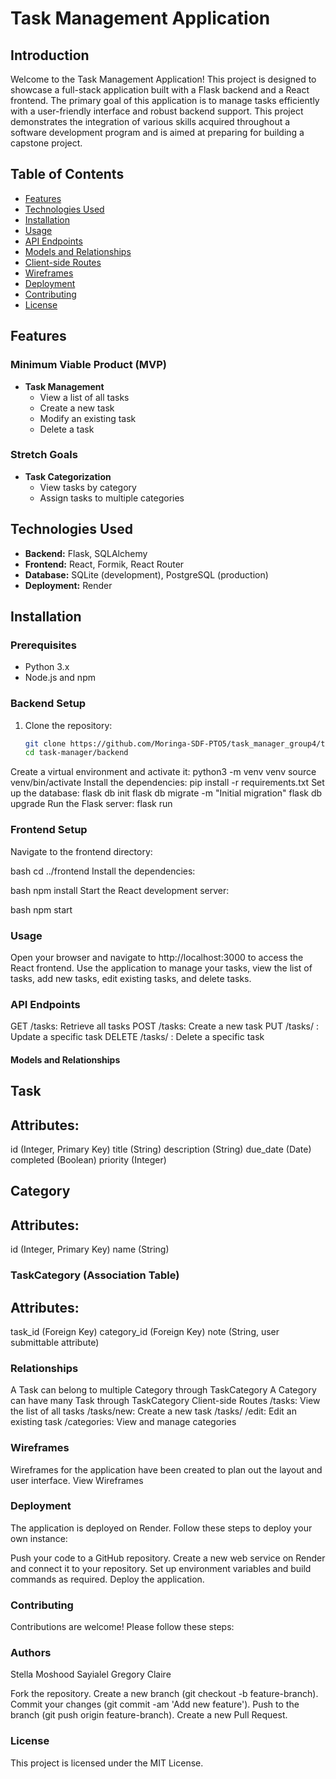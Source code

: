 # Task Management Application

## Introduction

Welcome to the Task Management Application! This project is designed to showcase a full-stack application built with a Flask backend and a React frontend. The primary goal of this application is to manage tasks efficiently with a user-friendly interface and robust backend support. This project demonstrates the integration of various skills acquired throughout a software development program and is aimed at preparing for building a capstone project.

## Table of Contents

- [Features](#features)
- [Technologies Used](#technologies-used)
- [Installation](#installation)
- [Usage](#usage)
- [API Endpoints](#api-endpoints)
- [Models and Relationships](#models-and-relationships)
- [Client-side Routes](#client-side-routes)
- [Wireframes](#wireframes)
- [Deployment](#deployment)
- [Contributing](#contributing)
- [License](#license)

## Features

### Minimum Viable Product (MVP)

- **Task Management**
  - View a list of all tasks
  - Create a new task
  - Modify an existing task
  - Delete a task

### Stretch Goals

- **Task Categorization**
  - View tasks by category
  - Assign tasks to multiple categories

## Technologies Used

- **Backend:** Flask, SQLAlchemy
- **Frontend:** React, Formik, React Router
- **Database:** SQLite (development), PostgreSQL (production)
- **Deployment:** Render

## Installation

### Prerequisites

- Python 3.x
- Node.js and npm

### Backend Setup

1. Clone the repository:

   ```bash
   git clone https://github.com/Moringa-SDF-PTO5/task_manager_group4/task-manager.git
   cd task-manager/backend
  Create a virtual environment and activate it:
  python3 -m venv venv
source venv/bin/activate
Install the dependencies:
pip install -r requirements.txt
Set up the database:
flask db init
flask db migrate -m "Initial migration"
flask db upgrade
Run the Flask server: flask run

### Frontend Setup
Navigate to the frontend directory:

bash
cd ../frontend
Install the dependencies:

bash
npm install
Start the React development server:

bash
npm start

### Usage
Open your browser and navigate to http://localhost:3000 to access the React frontend.
Use the application to manage your tasks, view the list of tasks, add new tasks, edit existing tasks, and delete tasks.

### API Endpoints
GET /tasks: Retrieve all tasks
POST /tasks: Create a new task
PUT /tasks/
: Update a specific task
DELETE /tasks/
: Delete a specific task
#### Models and Relationships
## Task
## Attributes:
id (Integer, Primary Key)
title (String)
description (String)
due_date (Date)
completed (Boolean)
priority (Integer)
## Category
## Attributes:
id (Integer, Primary Key)
name (String)
### TaskCategory (Association Table)
## Attributes:
task_id (Foreign Key)
category_id (Foreign Key)
note (String, user submittable attribute)
### Relationships
A Task can belong to multiple Category through TaskCategory
A Category can have many Task through TaskCategory
Client-side Routes
/tasks: View the list of all tasks
/tasks/new: Create a new task
/tasks/
/edit: Edit an existing task
/categories: View and manage categories
### Wireframes
Wireframes for the application have been created to plan out the layout and user interface. View Wireframes

### Deployment
The application is deployed on Render. Follow these steps to deploy your own instance:

Push your code to a GitHub repository.
Create a new web service on Render and connect it to your repository.
Set up environment variables and build commands as required.
Deploy the application.
### Contributing
Contributions are welcome! Please follow these steps:

### Authors
Stella
Moshood
Sayialel
Gregory
Claire

Fork the repository.
Create a new branch (git checkout -b feature-branch).
Commit your changes (git commit -am 'Add new feature').
Push to the branch (git push origin feature-branch).
Create a new Pull Request.

### License
This project is licensed under the MIT License. 
